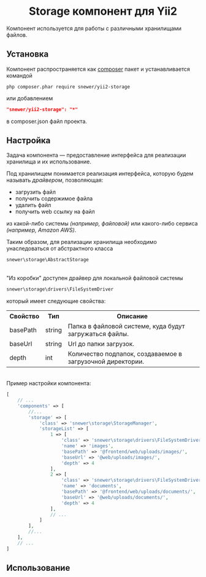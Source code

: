 <p align="center">
    <h1 align="center">Storage компонент для Yii2</h1>
</p>

Компонент используется для работы с различными хранилищами файлов.

Установка
---------
Компонент распространяется как [composer](http://getcomposer.org/download/) пакет
и устанавливается командой
```
php composer.phar require snewer/yii2-storage
```
или добавлением
```json
"snewer/yii2-storage": "*"
```
в composer.json файл проекта.

Настройка
---------
Задача компонента — предоставление интерфейса для реализации хранилища и их использование.

Под хранилищем понимается реализация интерфейса,
которую будем называть _драйвером_, позволяющая:

- загрузить файл
- получить содержимое файла
- удалить файл
- получить web ссылку на файл

из какой-либо системы _(например, файловой)_
или какого-либо сервиса _(например, Amazon AWS)_.

Таким образом, для реализации хранилища необходимо
унаследоваться от абстрактного класса
```php
snewer\storage\AbstractStorage
```

\
"Из коробки" доступен драйвер для локальной файловой системы
```php
snewer\storage\drivers\FileSystemDriver
```
который имеет следующие свойства:

<table>
        <tr>
            <th>Свойство</th>
            <th>Тип</th>
            <th>Описание</th>
        </tr>
        <tr>
            <td>basePath</td>
            <td>string</td>
            <td>Папка в файловой системе, куда будут загружаться файлы.</td>
        </tr>
        <tr>
             <td>baseUrl</td>
             <td>string</td>
             <td>Url до папки загрузок.</td>
        </tr>
        <tr>
             <td>depth</td>
             <td>int</td>
             <td>Количество подпапок, создаваемое в загрузочной директории.</td>
        </tr>
</table>

\
Пример настройки компонента:
```php
[
    // ...
    'components' => [
        //...
        'storage' => [
            'class' => 'snewer\storage\StorageManager',
            'storageList' => [
                1 => [
                    'class' => 'snewer\storage\drivers\FileSystemDriver',
                    'name' => 'images',
                    'basePath' => '@frontend/web/uploads/images/',
                    'baseUrl' => '@web/uploads/images/',
                    'depth' => 4
                ],
                2 => [
                    'class' => 'snewer\storage\drivers\FileSystemDriver',
                    'name' => 'documents',
                    'basePath' => '@frontend/web/uploads/documents/',
                    'baseUrl' => '@web/uploads/documents/',
                    'depth' => 4
                ],
                // ...
            ]
        ],
        //...
    ],
    // ...
]
```

Использование
-------------